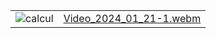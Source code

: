 <!DOCTYPE html>
<html lang="en">
<head>
    <meta charset="UTF-8">
    <meta http-equiv="X-UA-Compatible" content="IE=edge">
    <meta name="viewport" content="width=device-width, initial-scale=1.0">
</head>
<body>
    <table>
        <tr>
            <td><img src="https://github.com/nahlabhm/calculatrice-/assets/49809803/424dfd92-c964-4680-b951-dd96cf4292f0" alt="calcul"></td>
            <td><a href="https://github.com/nahlabhm/calculatrice-/assets/49809803/35ad3d95-39f3-4430-9ef2-b77816dac42b">Video_2024_01_21-1.webm</a></td>
        </tr>
    </table>
</body>
</html>
